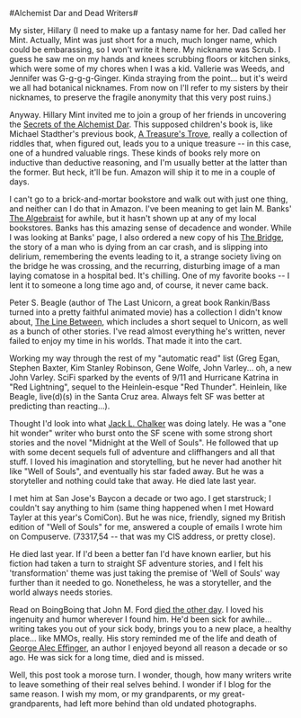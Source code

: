 #Alchemist Dar and Dead Writers#

My sister, Hillary (I need to make up a fantasy name for her. Dad called her Mint. Actually, Mint was just short for a much, much longer name, which could be embarassing, so I won't write it here. My nickname was Scrub. I guess he saw me on my hands and knees scrubbing floors or kitchen sinks, which were some of my chores when I was a kid. Vallerie was Weeds, and Jennifer was G-g-g-g-Ginger. Kinda straying from the point... but it's weird we all had botanical nicknames. From now on I'll refer to my sisters by their nicknames, to preserve the fragile anonymity that this very post ruins.)

Anyway. Hillary Mint invited me to join a group of her friends in uncovering the [Secrets of the Alchemist Dar](http://www.amazon.com/exec/obidos/tg/detail/-/0976061880/ref=ord_cart_shr/103-5900920-0209419?%5Fencoding=UTF8&m=ATVPDKIKX0DER&v=glance "Secrets of the Alchemist Dar"). This supposed children's book is, like Michael Stadther's previous book, [A Treasure's Trove](http://www.amazon.com/Treasures-Trove-Treasure-Parents-Children/dp/0976061805/sr=1-4/qid=1159288557/ref=sr_1_4/103-5900920-0209419?ie=UTF8&s=books "A Treasure's Trove"), really a collection of riddles that, when figured out, leads you to a unique treasure -- in this case, one of a hundred valuable rings.
These kinds of books rely more on inductive than deductive reasoning, and I'm usually better at the latter than the former. But heck, it'll be fun. Amazon will ship it to me in a couple of days.

I can't go to a brick-and-mortar bookstore and walk out with just one thing, and neither can I do that in Amazon. I've been meaning to get Iain M. Banks' [The Algebraist](http://www.amazon.com/exec/obidos/tg/detail/-/1597800449/ref=ord_cart_shr/103-5900920-0209419?%5Fencoding=UTF8&m=ATVPDKIKX0DER&v=glance) for awhile, but it hasn't shown up at any of my local bookstores. Banks has this amazing sense of decadence and wonder. While I was looking at Banks' page, I also ordered a new copy of his [The Bridge](http://www.amazon.com/exec/obidos/tg/detail/-/0061053589/ref=ord_cart_shr/103-5900920-0209419?%5Fencoding=UTF8&m=ATVPDKIKX0DER&v=glance), the story of a man who is dying from an car crash, and is slipping into delirium, remembering the events leading to it, a strange society living on the bridge he was crossing, and the recurring, disturbing image of a man laying comatose in a hospital bed. It's chilling. One of my favorite books -- I lent it to someone a long time ago and, of course, it never came back.

Peter S. Beagle (author of The Last Unicorn, a great book Rankin/Bass turned into a pretty faithful animated movie) has a collection I didn't know about, [The Line Between](http://www.amazon.com/Line-Between-Peter-S-Beagle/dp/1892391368/sr=1-1/qid=1159289402/ref=sr_1_1/103-5900920-0209419?ie=UTF8&s=books), which includes a short sequel to Unicorn, as well as a bunch of other stories. I've read almost everything he's written, never failed to enjoy my time in his worlds. That made it into the cart.

Working my way through the rest of my "automatic read" list (Greg Egan, Stephen Baxter, Kim Stanley Robinson, Gene Wolfe, John Varley... oh, a new John Varley. SciFi sparked by the events of 9/11 and Hurricane Katrina in "Red Lightning", sequel to the Heinlein-esque "Red Thunder". Heinlein, like Beagle, live(d)(s) in the Santa Cruz area. Always felt SF was better at predicting than reacting...).

Thought I'd look into what [Jack L. Chalker](http://www.jackchalker.com/) was doing lately. He was a "one hit wonder" writer who burst onto the SF scene with some strong short stories and the novel "Midnight at the Well of Souls". He followed that up with some decent sequels full of adventure and cliffhangers and all that stuff. I loved his imagination and storytelling, but he never had another hit like "Well of Souls", and eventually his star faded away. But he was a storyteller and nothing could take that away. He died late last year.

I met him at San Jose's Baycon a decade or two ago. I get starstruck; I couldn't say anything to him (same thing happened when I met Howard Tayler at this year's ComiCon). But he was nice, friendly, signed my British edition of "Well of Souls" for me, answered a couple of emails I wrote him on Compuserve. (73317,54 -- that was my CIS address, or pretty close).

He died last year. If I'd been a better fan I'd have known earlier, but his fiction had taken a turn to straight SF adventure stories, and I felt his 'transformation' theme was just taking the premise of 'Well of Souls' way further than it needed to go. Nonetheless, he was a storyteller, and the world always needs stories.

Read on BoingBoing that John M. Ford [died the other day](http://nielsenhayden.com/makinglight/archives/008033.html#008033). I loved his ingenuity and humor wherever I found him. He'd been sick for awhile... writing takes you out of your sick body, brings you to a new place, a healthy place... like MMOs, really. His story reminded me of the life and death of [George Alec Effinger](http://en.wikipedia.org/wiki/George_Alec_Effinger), an author I enjoyed beyond all reason a decade or so ago. He was sick for a long time, died and is missed.

Well, this post took a morose turn. I wonder, though, how many writers write to leave something of their real selves behind. I wonder if I blog for the same reason. I wish my mom, or my grandparents, or my great-grandparents, had left more behind than old undated photographs.

